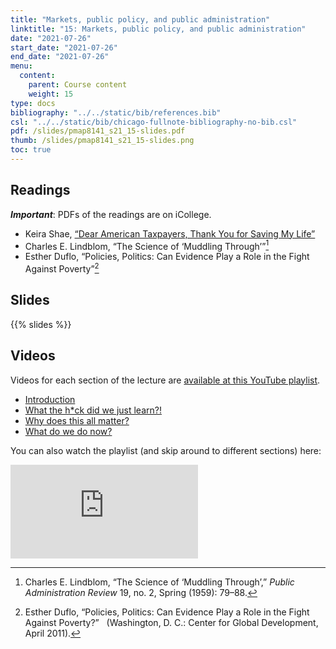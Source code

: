 ```yaml
---
title: "Markets, public policy, and public administration"
linktitle: "15: Markets, public policy, and public administration"
date: "2021-07-26"
start_date: "2021-07-26"
end_date: "2021-07-26"
menu:
  content:
    parent: Course content
    weight: 15
type: docs
bibliography: "../../static/bib/references.bib"
csl: "../../static/bib/chicago-fullnote-bibliography-no-bib.csl"
pdf: /slides/pmap8141_s21_15-slides.pdf
thumb: /slides/pmap8141_s21_15-slides.png
toc: true
---
```


## Readings

***Important***: PDFs of the readings are on iCollege.

-   <i class="fas fa-external-link-square-alt"></i> Keira Shae, [“Dear American Taxpayers, Thank You for Saving My Life”](https://bycommonconsent.com/2018/07/04/dear-american-taxpayers-thank-you-for-saving-my-life/)
-   <i class="far fa-file-pdf"></i> Charles E. Lindblom, “The Science of ‘Muddling Through’”[^1]
-   <i class="far fa-file-pdf"></i> Esther Duflo, “Policies, Politics: Can Evidence Play a Role in the Fight Against Poverty”[^2]

## Slides

{{% slides %}}

## Videos

Videos for each section of the lecture are [available at this YouTube playlist](https://www.youtube.com/playlist?list=PLS6tnpTr39sFgMq7J0DiyZWtFwzl8iakh).

-   [Introduction](https://www.youtube.com/watch?v=pbGmmAyN3XQ&list=PLS6tnpTr39sFgMq7J0DiyZWtFwzl8iakh)
-   [What the h\*ck did we just learn?!](https://www.youtube.com/watch?v=VUYNRevXA6E&list=PLS6tnpTr39sFgMq7J0DiyZWtFwzl8iakh)
-   [Why does this all matter?](https://www.youtube.com/watch?v=VUkIh30nwGI&list=PLS6tnpTr39sFgMq7J0DiyZWtFwzl8iakh)
-   [What do we do now?](https://www.youtube.com/watch?v=mOEq6HWfJoY&list=PLS6tnpTr39sFgMq7J0DiyZWtFwzl8iakh)

You can also watch the playlist (and skip around to different sections) here:

<div class="embed-responsive embed-responsive-16by9">

<iframe class="embed-responsive-item" src="https://www.youtube.com/embed/playlist?list=PLS6tnpTr39sFgMq7J0DiyZWtFwzl8iakh" frameborder="0" allow="accelerometer; autoplay; encrypted-media; gyroscope; picture-in-picture" allowfullscreen>
</iframe>

</div>

[^1]: Charles E. Lindblom, “The Science of ‘Muddling Through’,” *Public Administration Review* 19, no. 2, Spring (1959): 79–88.

[^2]: Esther Duflo, “Policies, Politics: Can Evidence Play a Role in the Fight Against Poverty?”   (Washington, D. C.: Center for Global Development, April 2011).
